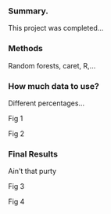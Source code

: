 ### Summary.
This project was completed...

### Methods
Random forests, caret, R,...

### How much data to use?
Different percentages...

Fig 1

Fig 2

### Final Results
Ain't that purty

Fig 3

Fig 4
